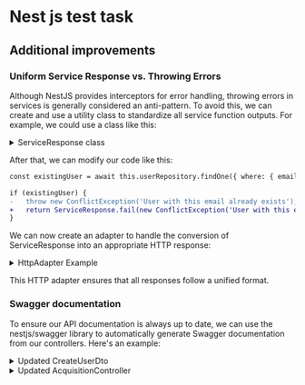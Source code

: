 # Nest js test task

## Additional improvements

### Uniform Service Response vs. Throwing Errors

Although NestJS provides interceptors for error handling, throwing errors in services is generally considered an anti-pattern. To avoid this, we can create and use a utility class to standardize all service function outputs. For example, we could use a class like this:

<details>
    <summary>ServiceResponse class</summary>

```typescript
class ServiceResponse<TSuccess, TFail> {
	constructor(
		private readonly successData: TSuccess | null,
		private readonly failData: TFail | null
	) {}

	static success = <TSuccess, TFail>(data: TSuccess): ServiceResponse<TSuccess, TFail> => {
		return new ServiceResponse(data, null);
	};

	static fail = <TSuccess, TFail>(data: TFail): ServiceResponse<TSuccess, TFail> => {
		return new ServiceResponse(null, data);
	};

	isSuccess = () => {
		return this.successData !== null;
	};

	extract = () => {
		return this.isSuccess() ? this.successData : this.failData;
	};
}
```

</details>

After that, we can modify our code like this:

```diff
const existingUser = await this.userRepository.findOne({ where: { email } });

if (existingUser) {
-	throw new ConflictException('User with this email already exists');
+   return ServiceResponse.fail(new ConflictException('User with this email already exists))
}
```

We can now create an adapter to handle the conversion of ServiceResponse into an appropriate HTTP response:

<details>
<summary>HttpAdapter Example</summary>

```typescript
import { Injectable } from '@nestjs/common';
import { Response } from 'express';

export class HttpAdapter {
	static handleResponse<TSuccess, TFail>(
		res: Response,
		serviceResponse: ServiceResponse<TSuccess, TFail>
	) {
		if (serviceResponse.isSuccess()) {
			return res.status(200).json({
				status: 'success',
				data: serviceResponse.extract(),
			});
		} else {
			const error = serviceResponse.extract();
			return res.status(400).json({
				status: 'fail',
				error: error instanceof Error ? error.message : error,
			});
		}
	}
}
```

</details>

This HTTP adapter ensures that all responses follow a unified format.

### Swagger documentation

To ensure our API documentation is always up to date, we can use the nestjs/swagger library to automatically generate Swagger documentation from our controllers. Here's an example:

<details>
<summary>Updated CreateUserDto</summary>

```typescript
import { IsEmail, IsNotEmpty, IsObject } from 'class-validator';
import { ApiProperty } from '@nestjs/swagger';

export class CreateUserDto {
	@ApiProperty({ example: 'test@example.com' })
	@IsEmail()
	email: string;

	@ApiProperty({ example: { optIn: true } })
	@IsObject()
	@IsNotEmpty()
	marketingData: Record<string, any>;
}
```

</details>

<details>
<summary>Updated AcquisitionController</summary>

```typescript
@ApiOperation({ summary: 'Create a new user' })
@ApiBody({ type: CreateUserDto })
@ApiResponse({ status: 201, description: 'User successfully created.' })
@Post('users')
async createUser(
    @Body(new ValidationPipe({ whitelist: true, forbidNonWhitelisted: true }))
    createUserDto: CreateUserDto
) {
    try {
        return this.acquisitionService.createUser(createUserDto);
    } catch (error) {
        throw new BadRequestException(error.message);
    }
}
```

</details>
